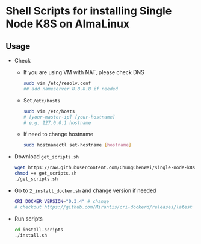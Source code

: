 # Shell Scripts for installing Single Node K8S on AlmaLinux

## Usage

- Check

  - If you are using VM with NAT, please check DNS

    ```sh
    sudo vim /etc/resolv.conf
    ## add nameserver 8.8.8.8 if needed
    ```

  - Set `/etc/hosts`

    ```sh
    sudo vim /etc/hosts
    # [your-master-ip] [your-hostname]
    # e.g. 127.0.0.1 hostname
    ```

  - If need to change hostname

    ```sh
    sudo hostnamectl set-hostname [hostname]
    ```

- Download `get_scripts.sh`

  ```sh
  wget https://raw.githubusercontent.com/ChungChenWei/single-node-k8s-install/main/get_scripts.sh
  chmod +x get_scripts.sh
  ./get_scripts.sh
  ```

- Go to `2_install_docker.sh` and change version if needed

  ```sh
  CRI_DOCKER_VERSION="0.3.4" # change
  # checkout https://github.com/Mirantis/cri-dockerd/releases/latest for latest version
  ```

- Run scripts

  ```sh
  cd install-scripts
  ./install.sh
  ```
